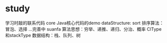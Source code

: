 # study
学习时敲的联系代码
core Java核心代码的demo
dataStructure:
	sort 排序算法：冒泡、选择 ...完善中
	suanfa 算法思想：穷举、递推、递归、分治、概率
	ClType和stackType 数据结构：栈、队列、树

